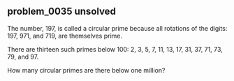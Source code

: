 ## problem_0035 unsolved
The number, 197, is called a circular prime because all rotations of the
digits: 197, 971, and 719, are themselves prime.

There are thirteen such primes below 100: 2, 3, 5, 7, 11, 13, 17, 31, 37, 71,
73, 79, and 97.

How many circular primes are there below one million?

